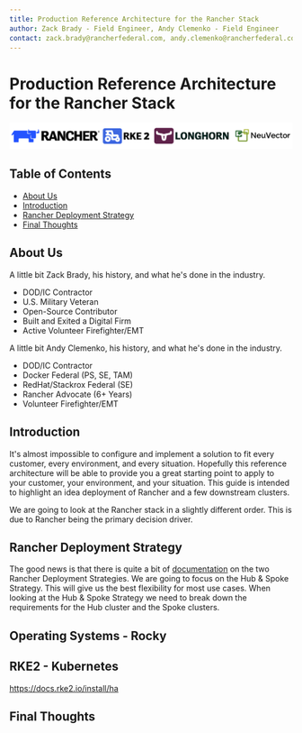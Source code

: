 ```yaml
---
title: Production Reference Architecture for the Rancher Stack
author: Zack Brady - Field Engineer, Andy Clemenko - Field Engineer
contact: zack.brady@rancherfederal.com, andy.clemenko@rancherfederal.com
---
```


# Production Reference Architecture for the Rancher Stack

![rgs-banner](/images/rgs-banner-rounded.png)

## Table of Contents

* [About Us](#about-us)
* [Introduction](#introduction)
* [Rancher Deployment Strategy](#Rancher-Deployment-Strategy)
* [Final Thoughts](#final-thoughts)

## About Us

A little bit Zack Brady, his history, and what he's done in the industry.

* DOD/IC Contractor
* U.S. Military Veteran
* Open-Source Contributor
* Built and Exited a Digital Firm
* Active Volunteer Firefighter/EMT

A little bit Andy Clemenko, his history, and what he's done in the industry.

* DOD/IC Contractor
* Docker Federal (PS, SE, TAM)
* RedHat/Stackrox Federal (SE)
* Rancher Advocate (6+ Years)
* Volunteer Firefighter/EMT

## Introduction

It's almost impossible to configure and implement a solution to fit every customer, every environment, and every situation. Hopefully this reference architecture will be able to provide you a great starting point to apply to your customer, your environment, and your situation. This guide is intended to highlight an idea deployment of Rancher and a few downstream clusters.

We are going to look at the Rancher stack in a slightly different order. This is due to Rancher being the primary decision driver.

## Rancher Deployment Strategy

The good news is that there is quite a bit of [documentation](https://ranchermanager.docs.rancher.com/reference-guides/best-practices/rancher-server/rancher-deployment-strategy) on the two Rancher Deployment Strategies. We are going to focus on the Hub & Spoke Strategy. This will give us the best flexibility for most use cases. When looking at the Hub & Spoke Strategy we need to break down the requirements for the Hub cluster and the Spoke clusters. 





## Operating Systems - Rocky

## RKE2 - Kubernetes
https://docs.rke2.io/install/ha






## Final Thoughts

